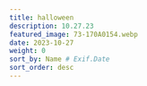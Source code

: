 ```yaml
---
title: halloween
description: 10.27.23
featured_image: 73-170A0154.webp
date: 2023-10-27
weight: 0
sort_by: Name # Exif.Date
sort_order: desc
---
```

